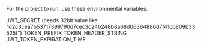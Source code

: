 For the project to run, use these environmental variables:

JWT_SECRET (needs 32bit value like "d2c3cea7b53717399790d7cec3c24b248b8a68d06364886d7f41cb809b33525f")
TOKEN_PREFIX
TOKEN_HEADER_STRING
JWT_TOKEN_EXPIRATION_TIME
